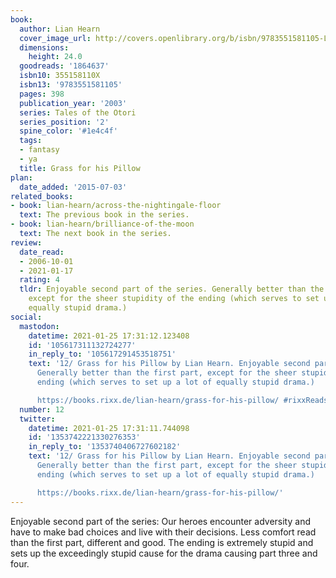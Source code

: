 ```yaml
---
book:
  author: Lian Hearn
  cover_image_url: http://covers.openlibrary.org/b/isbn/9783551581105-L.jpg
  dimensions:
    height: 24.0
  goodreads: '1864637'
  isbn10: 355158110X
  isbn13: '9783551581105'
  pages: 398
  publication_year: '2003'
  series: Tales of the Otori
  series_position: '2'
  spine_color: '#1e4c4f'
  tags:
  - fantasy
  - ya
  title: Grass for his Pillow
plan:
  date_added: '2015-07-03'
related_books:
- book: lian-hearn/across-the-nightingale-floor
  text: The previous book in the series.
- book: lian-hearn/brilliance-of-the-moon
  text: The next book in the series.
review:
  date_read:
  - 2006-10-01
  - 2021-01-17
  rating: 4
  tldr: Enjoyable second part of the series. Generally better than the first part,
    except for the sheer stupidity of the ending (which serves to set up a lot of
    equally stupid drama.)
social:
  mastodon:
    datetime: 2021-01-25 17:31:12.123408
    id: '105617311132724277'
    in_reply_to: '105617291453518751'
    text: '12/ Grass for his Pillow by Lian Hearn. Enjoyable second part of the series.
      Generally better than the first part, except for the sheer stupidity of the
      ending (which serves to set up a lot of equally stupid drama.)

      https://books.rixx.de/lian-hearn/grass-for-his-pillow/ #rixxReads'
  number: 12
  twitter:
    datetime: 2021-01-25 17:31:11.744098
    id: '1353742221330276353'
    in_reply_to: '1353740406727602182'
    text: '12/ Grass for his Pillow by Lian Hearn. Enjoyable second part of the series.
      Generally better than the first part, except for the sheer stupidity of the
      ending (which serves to set up a lot of equally stupid drama.)

      https://books.rixx.de/lian-hearn/grass-for-his-pillow/'
---
```


Enjoyable second part of the series: Our heroes encounter adversity and have to make bad choices and live with their
decisions. Less comfort read than the first part, different and good. The ending is extremely stupid and sets up the
exceedingly stupid cause for the drama causing part three and four.
